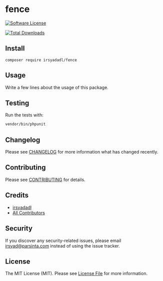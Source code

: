 # fence

[![Software License](https://img.shields.io/badge/license-MIT-brightgreen.svg?style=flat-square)](LICENSE.md)
<!-- [![Travis](https://img.shields.io/travis/irsyadadl/fence.svg?style=flat-square)]() -->
[![Total Downloads](https://img.shields.io/packagist/dt/irsyadadl/fence.svg?style=flat-square)](https://packagist.org/packages/irsyadadl/fence)

## Install
`composer require irsyadadl/fence`

## Usage
Write a few lines about the usage of this package.

## Testing
Run the tests with:

``` bash
vendor/bin/phpunit
```

## Changelog
Please see [CHANGELOG](CHANGELOG.md) for more information what has changed recently.

## Contributing
Please see [CONTRIBUTING](CONTRIBUTING.md) for details.

## Credits

- [irsyadadl](https://github.com/irsyadadl)
- [All Contributors](https://github.com/irsyadadl/fence/contributors)

## Security
If you discover any security-related issues, please email irsyad@parsinta.com instead of using the issue tracker.

## License
The MIT License (MIT). Please see [License File](/LICENSE.md) for more information.